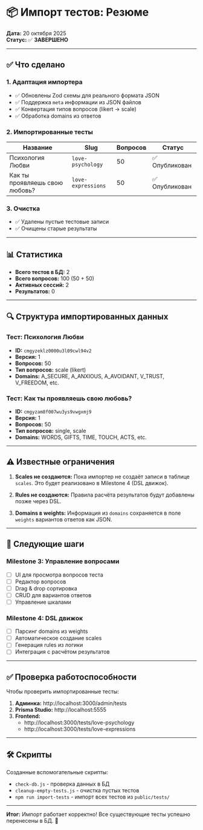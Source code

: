 # 📦 Импорт тестов: Резюме

**Дата:** 20 октября 2025  
**Статус:** ✅ **ЗАВЕРШЕНО**

---

## ✅ Что сделано

### 1. Адаптация импортера
- ✅ Обновлены Zod схемы для реального формата JSON
- ✅ Поддержка `meta` информации из JSON файлов
- ✅ Конвертация типов вопросов (likert → scale)
- ✅ Обработка domains из ответов

### 2. Импортированные тесты

| Название | Slug | Вопросов | Статус |
|----------|------|----------|--------|
| Психология Любви | `love-psychology` | 50 | ✅ Опубликован |
| Как ты проявляешь свою любовь? | `love-expressions` | 50 | ✅ Опубликован |

### 3. Очистка
- ✅ Удалены пустые тестовые записи
- ✅ Очищены старые результаты

---

## 📊 Статистика

- **Всего тестов в БД:** 2
- **Всего вопросов:** 100 (50 + 50)
- **Активных сессий:** 2
- **Результатов:** 0

---

## 🔍 Структура импортированных данных

### Тест: Психология Любви
- **ID:** `cmgyzeklz0000u3l09cwl94v2`
- **Версия:** 1
- **Вопросов:** 50
- **Тип вопросов:** scale (likert)
- **Domains:** A_SECURE, A_ANXIOUS, A_AVOIDANT, V_TRUST, V_FREEDOM, etc.

### Тест: Как ты проявляешь свою любовь?
- **ID:** `cmgyzam8f007wu3ys9vwgxmj9`
- **Версия:** 1
- **Вопросов:** 50
- **Тип вопросов:** single, scale
- **Domains:** WORDS, GIFTS, TIME, TOUCH, ACTS, etc.

---

## ⚠️ Известные ограничения

1. **Scales не создаются:** Пока импортер не создаёт записи в таблице `scales`. Это будет реализовано в Milestone 4 (DSL движок).

2. **Rules не создаются:** Правила расчёта результатов будут добавлены позже через DSL.

3. **Domains в weights:** Информация из `domains` сохраняется в поле `weights` вариантов ответов как JSON.

---

## 📝 Следующие шаги

### Milestone 3: Управление вопросами
- [ ] UI для просмотра вопросов теста
- [ ] Редактор вопросов
- [ ] Drag & drop сортировка
- [ ] CRUD для вариантов ответов
- [ ] Управление шкалами

### Milestone 4: DSL движок
- [ ] Парсинг domains из weights
- [ ] Автоматическое создание scales
- [ ] Генерация rules из логики
- [ ] Интеграция с расчётом результатов

---

## ✅ Проверка работоспособности

Чтобы проверить импортированные тесты:

1. **Админка:** http://localhost:3000/admin/tests
2. **Prisma Studio:** http://localhost:5555
3. **Frontend:**
   - http://localhost:3000/tests/love-psychology
   - http://localhost:3000/tests/love-expressions

---

## 🛠️ Скрипты

Созданные вспомогательные скрипты:

- `check-db.js` - проверка данных в БД
- `cleanup-empty-tests.js` - очистка пустых тестов
- `npm run import-tests` - импорт всех тестов из `public/tests/`

---

**Итог:** Импорт работает корректно! Все существующие тесты успешно перенесены в БД. 🎉

